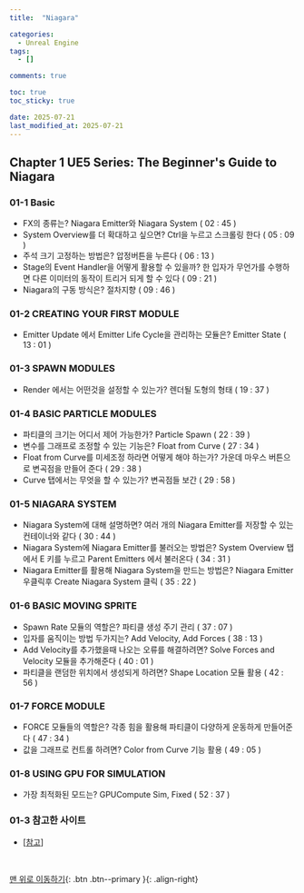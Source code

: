 ```yaml
---
title:  "Niagara"

categories:
  - Unreal Engine
tags:
  - []

comments: true

toc: true
toc_sticky: true

date: 2025-07-21
last_modified_at: 2025-07-21
---
```


## Chapter 1 UE5 Series: The Beginner's Guide to Niagara

### 01-1 Basic
- FX의 종류는? Niagara Emitter와 Niagara System ( 02 : 45 )
- System Overview를 더 확대하고 싶으면? Ctrl을 누르고 스크롤링 한다 ( 05 : 09 )
- 주석 크기 고정하는 방법은? 압정버튼을 누른다 ( 06 : 13 )
- Stage의 Event Handler을 어떻게 활용할 수 있을까? 한 입자가 무언가를 수행하면 다른 이미터의 동작이 트리거 되게 할 수 있다 ( 09 : 21 )
- Niagara의 구동 방식은? 절차지향 ( 09 : 46 )

### 01-2 CREATING YOUR FIRST MODULE
- Emitter Update 에서 Emitter Life Cycle을 관리하는 모듈은? Emitter State ( 13 : 01 )

### 01-3 SPAWN MODULES
- Render 에서는 어떤것을 설정할 수 있는가? 렌더될 도형의 형태 ( 19 : 37 )

### 01-4 BASIC PARTICLE MODULES
- 파티클의 크기는 어디서 제어 가능한가? Particle Spawn ( 22 : 39 )
- 변수를 그래프로 조정할 수 있는 기능은? Float from Curve ( 27 : 34 )
- Float from Curve를 미세조정 하라면 어떻게 해야 하는가? 가운데 마우스 버튼으로 변곡점을 만들어 준다 ( 29 : 38 )
- Curve 탭에서는 무엇을 할 수 있는가? 변곡점들 보간 ( 29 : 58 )

### 01-5 NIAGARA SYSTEM
- Niagara System에 대해 설명하면? 여러 개의 Niagara Emitter를 저장할 수 있는 컨테이너와 같다 ( 30 : 44 )
- Niagara System에 Niagara Emitter를 불러오는 방법은? System Overview 탭에서 E 키를 누르고 Parent Emitters 에서 불러온다 ( 34 : 31 )
- Niagara Emitter를 활용해 Niagara System을 만드는 방법은? Niagara Emitter 우클릭후 Create Niagara System 클릭 ( 35 : 22 )

### 01-6 BASIC MOVING SPRITE
- Spawn Rate 모듈의 역할은? 파티클 생성 주기 관리 ( 37 : 07 )
- 입자를 움직이는 방법 두가지는? Add Velocity, Add Forces ( 38 : 13 )
- Add Velocity를 추가했을때 나오는 오류를 해결하려면? Solve Forces and Velocity 모듈을 추가해준다 ( 40 : 01 )
- 파티클을 랜덤한 위치에서 생성되게 하려면? Shape Location 모듈 활용 ( 42 : 56 )

### 01-7 FORCE MODULE
- FORCE 모듈들의 역할은? 각종 힘을 활용해 파티클이 다양하게 운동하게 만들어준다 ( 47 : 34 )
- 값을 그래프로 컨트롤 하려면? Color from Curve 기능 활용 ( 49 : 05 )

### 01-8 USING GPU FOR SIMULATION
- 가장 최적화된 모드는? GPUCompute Sim, Fixed ( 52 : 37 )

### 01-3 참고한 사이트
- [[참고](https://www.youtube.com/watch?v=SAAZRWBry_I&t=1156s)]

<br>

[맨 위로 이동하기](#){: .btn .btn--primary }{: .align-right}